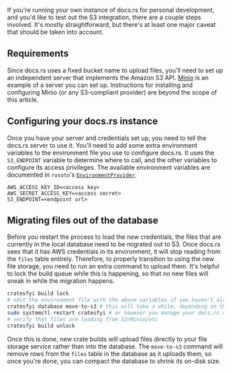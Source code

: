If you're running your own instance of docs.rs for personal development, and you'd like to test out the S3 integration, there are a couple steps involved. It's mostly straightforward, but there's at least one major caveat that should be taken into account.

## Requirements

Since docs.rs uses a fixed bucket name to upload files, you'll need to set up an independent server that implements the Amazon S3 API. [Minio](https://min.io/) is an example of a server you can set up. Instructions for installing and configuring Minio (or any S3-compliant provider) are beyond the scope of this article.

## Configuring your docs.rs instance

Once you have your server and credentials set up, you need to tell the docs.rs server to use it. You'll need to add some extra environment variables to the environment file you use to configure docs.rs. It uses the `S3_ENDPOINT` variable to determine where to call, and the other variables to configure its access privileges. The available environment variables are documented in `rusoto`'s [`EnvironmentProvider`](https://docs.rs/rusoto_credential/0.40.0/rusoto_credential/struct.EnvironmentProvider.html).

```text
AWS_ACCESS_KEY_ID=<access key>
AWS_SECRET_ACCESS_KEY=<access secret>
S3_ENDPOINT=<endpoint url>
```

## Migrating files out of the database

Before you restart the process to load the new credentials, the files that are currently in the local database need to be migrated out to S3. Once docs.rs sees that it has AWS credentials in its environment, it will stop reading from the `files` table entirely. Therefore, to properly transition to using the new file storage, you need to run an extra command to upload them. It's helpful to lock the build queue while this is happening, so that no new files will sneak in while the migration happens.

```sh
cratesfyi build lock
# edit the environment file with the above variables if you haven't already
cratesfyi database move-to-s3 # this will take a while, depending on the size of your database
sudo systemctl restart cratesfyi # or however you manage your docs.rs service
# verify that files are loading from S3/Minio/etc
cratesfyi build unlock
```

Once this is done, new crate builds will upload files directly to your file storage service rather than into the database. The `move-to-s3` command will remove rows from the `files` table in the database as it uploads them, so once you're done, you can compact the database to shrink its on-disk size.